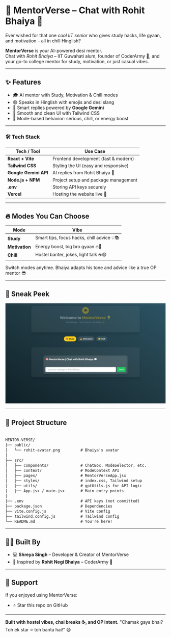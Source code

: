 
# 🧠 MentorVerse – Chat with Rohit Bhaiya 💬

Ever wished for that one *cool IIT senior* who gives study hacks, life gyaan, and motivation – all in chill Hinglish?

**MentorVerse** is your AI-powered desi mentor.  
Chat with *Rohit Bhaiya* – IIT Guwahati alum, founder of CoderArmy 🎥, and your go-to college mentor for study, motivation, or just casual vibes.

---

## ✨ Features

- 🎓 AI mentor with Study, Motivation & Chill modes
- 😄 Speaks in Hinglish with emojis and desi slang
- 🤖 Smart replies powered by **Google Gemini**
- 🎨 Smooth and clean UI with Tailwind CSS
- 🧠 Mode-based behavior: serious, chill, or energy boost

---

### 🛠️ Tech Stack

| Tech / Tool           | Use Case                             |
| --------------------- | ------------------------------------ |
| **React + Vite**      | Frontend development (fast & modern) |
| **Tailwind CSS**      | Styling the UI (easy and responsive) |
| **Google Gemini API** | AI replies from Rohit Bhaiya 💬      |
| **Node.js + NPM**     | Project setup and package management |
| **.env**              | Storing API keys securely            |
| **Vercel**            | Hosting the website live 🚀          |

---

## 🔥 Modes You Can Choose

| Mode         | Vibe                                       |
|--------------|--------------------------------------------|
| **Study**     | Smart tips, focus hacks, chill advice 💡📚 |
| **Motivation**| Energy boost, big bro gyaan 🔥💪            |
| **Chill**     | Hostel banter, jokes, light talk ☕😄       |

Switch modes anytime. Bhaiya adapts his tone and advice like a true OP mentor 😎

---

## 📸 Sneak Peek

![alt text](image.png)

---

## 🧩 Project Structure

```

MENTOR-VERSE/
├── public/
│   └── rohit-avatar.png         # Bhaiya's avatar
│
├── src/
│   ├── components/              # ChatBox, ModeSelector, etc.
│   ├── context/                 # ModeContext API
│   ├── pages/                   # MentorVerseApp.jsx
│   ├── styles/                  # index.css, Tailwind setup
│   ├── utils/                   # gptUtils.js for API logic
│   ├── App.jsx / main.jsx       # Main entry points
│
├── .env                         # API keys (not committed)
├── package.json                 # Dependencies
├── vite.config.js               # Vite config
├── tailwind.config.js           # Tailwind config
└── README.md                    # You're here!

````

---

## 👩‍💻 Built By

* 💻 **Shreya Singh** – Developer & Creator of MentorVerse
* 🙌 Inspired by **Rohit Negi Bhaiya** – CoderArmy 🎥

---

## 🌟 Support

If you enjoyed using MentorVerse:

* ⭐ Star this repo on GitHub

---

**Built with hostel vibes, chai breaks ☕, and OP intent.**
"Chamak gaya bhai? Toh ek star ⭐ toh banta hai!" 😄

```